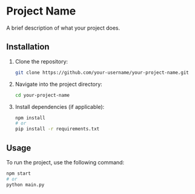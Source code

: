 # Project Name

A brief description of what your project does.

## Installation

1. Clone the repository:
    ```bash
    git clone https://github.com/your-username/your-project-name.git
    ```

2. Navigate into the project directory:
    ```bash
    cd your-project-name
    ```

3. Install dependencies (if applicable):
    ```bash
    npm install
    # or
    pip install -r requirements.txt
    ```

## Usage

To run the project, use the following command:

```bash
npm start
# or
python main.py
